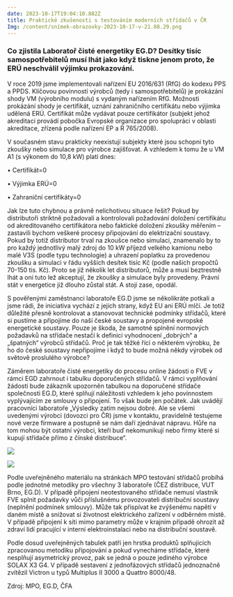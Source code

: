 ```yaml
---
date: 2023-10-17T19:04:10.882Z
title: Praktické zkušenosti s testováním moderních střídačů v ČR
Img: /content/snímek-obrazovky-2023-10-17-v-21.08.29.png
---
```

### Co zjistila Laboratoř čisté energetiky EG.D? Desítky tisíc samospotřebitelů musí lhát jako když tiskne jenom proto, že ERÚ neschválil výjimku prokazování.

V roce 2019 jsme implementovali nařízení EU 2016/631 (RfG) do kodexu PPS a PPDS. Klíčovou povinností výrobců (tedy i samospotřebitelů) je prokázání shody VM (výrobního modulu) s vydaným nařízením RfG. Možnosti prokázání shody je certifikát, uznání zahraničního certifikátu nebo výjimka udělená ERÚ. Certifikát může vydávat pouze certifikátor (subjekt jehož akreditaci provádí pobočka Evropské organizace pro spolupráci v oblasti akreditace, zřízená podle nařízení EP a R 765/2008).

V současném stavu prakticky neexistují subjekty které jsou schopni tyto zkoušky nebo simulace pro výrobce zajišťovat. A vzhledem k tomu že u VM A1 (s výkonem do 10,8 kW) platí dnes:

• Certifikát=0

• Výjimka ERÚ=0

• Zahraniční certifikáty=0

Jak lze tuto chybnou a právně nelichotivou situace řešit? Pokud by distributoři striktně požadovali a kontrolovali požadování doložení certifikátu od akreditovaného certifikátora nebo faktické doložení zkoušky měřením – zastavili bychom veškeré procesy připojování do elektrizační soustavy. Pokud by totiž distributor trval na zkoušce nebo simulaci, znamenalo by to pro každý jednotlivý malý zdroj do 10 kW příjezd velkého kamionu nebo malé V3S (podle typu technologie) a uhrazení poplatku za provedenou zkoušku a simulaci v řádu vyšších desítek tisíc Kč (podle našich propočtů 70-150 tis. Kč). Proto se již několik let distributorů, může a musí beztrestně lhát a oni tuto lež akceptují, že zkoušky a simulace byly provedeny. Právní stát v energetice již dlouho zůstal stát. A stojí zase, opodál.

S pověřenými zaměstnanci laboratoře EG.D jsme se několikráte potkali a jsme rádi, že iniciativa vychází z jejich strany, když EU ani ERÚ mlčí. Je totiž důležité přesně kontrolovat a stanovovat technické podmínky střídačů, které si pustíme a připojíme do naší české soustavy a propojené evropské energetické soustavy. Pouze je škoda, že samotné splnění normových požadavků na střídače nestačí k definici vyhodnocení „dobrých“ a „špatných“ výrobců střídačů. Proč je tak těžké říci o některém výrobku, že ho do české soustavy nepřipojíme i když to bude možná někdy výrobek od světově proslulého výrobce?

Záměrem laboratoře čisté energetiky do procesu online žádosti o FVE v rámci EGD zahrnout i tabulku doporučených střídačů. V rámci vyplňování žádosti bude zákazník upozorněn tabulkou na doporučené střídače společnosti EG.D, které splňují náležitosti vzhledem k jeho povinnostem vyplývajícím ze smlouvy o připojení. To však bude jen počátek. Jak uvádějí pracovníci laboratoře „Výsledky zatím nejsou dobré. Ale se všemi uvedenými výrobci (dovozci pro ČR) jsme v kontaktu, pravidelně testujeme nové verze firmware a postupně se nám daří zjednávat nápravu. Hůře na tom mohou být ostatní výrobci, kteří buď nekomunikují nebo firmy které si kupují střídače přímo z čínské distribuce“.

![](/content/snímek-obrazovky-2023-10-17-v-21.07.52.png)

![](/content/snímek-obrazovky-2023-10-17-v-21.08.29.png)

Podle uveřejněného materiálu na stránkách MPO testování střídačů probíhá podle jednotné metodiky pro všechny 3 laboratoře (ČEZ distribuce, VUT Brno, EG.D). V případě připojení neotestovaného střídače nemusí vlastník FVE splnit požadavky vůči příslušnému provozovateli distribuční soustavy (neplnění podmínek smlouvy). Může tak přispívat ke zvýšenému napětí v daném místě a snižovat si životnost elektrického zařízení v odběrném místě. V případě připojení k síti mimo parametry může v krajním případě ohrozit až zdraví lidí pracující v interní elektroinstalaci nebo na distribuční soustavě.

Podle dosud uveřejněných tabulek patří jen hrstka produktů splňujících zpracovanou metodiku připojování a pokud vynecháme střídače, které nesplňují asymetrický provoz, pak se jedná o pouze jediného výrobce SOLAX X3 G4. V případě sestavení z jednofázových střídačů jednoznačně zvítězil Victron u typů Multiplus II 3000 a Quattro 8000/48.

Zdroj: MPO, EG.D, ČFA